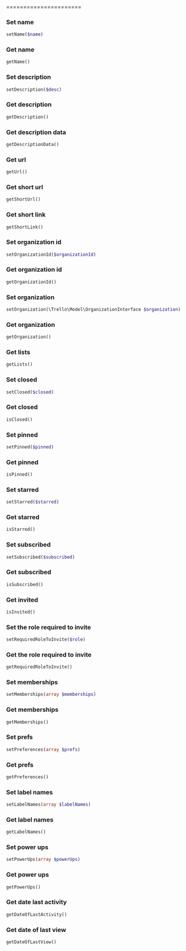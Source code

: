 
======================

### Set name
```php
setName($name)
```

### Get name
```php
getName()
```

### Set description
```php
setDescription($desc)
```

### Get description
```php
getDescription()
```

### Get description data
```php
getDescriptionData()
```

### Get url
```php
getUrl()
```

### Get short url
```php
getShortUrl()
```

### Get short link
```php
getShortLink()
```

### Set organization id
```php
setOrganizationId($organizationId)
```

### Get organization id
```php
getOrganizationId()
```

### Set organization
```php
setOrganization(\Trello\Model\OrganizationInterface $organization)
```

### Get organization
```php
getOrganization()
```

### Get lists
```php
getLists()
```

### Set closed
```php
setClosed($closed)
```

### Get closed
```php
isClosed()
```

### Set pinned
```php
setPinned($pinned)
```

### Get pinned
```php
isPinned()
```

### Set starred
```php
setStarred($starred)
```

### Get starred
```php
isStarred()
```

### Set subscribed
```php
setSubscribed($subscribed)
```

### Get subscribed
```php
isSubscribed()
```

### Get invited
```php
isInvited()
```

### Set the role required to invite
```php
setRequiredRoleToInvite($role)
```

### Get the role required to invite
```php
getRequiredRoleToInvite()
```

### Set memberships
```php
setMemberships(array $memberships)
```

### Get memberships
```php
getMemberships()
```

### Set prefs
```php
setPreferences(array $prefs)
```

### Get prefs
```php
getPreferences()
```

### Set label names
```php
setLabelNames(array $labelNames)
```

### Get label names
```php
getLabelNames()
```

### Set power ups
```php
setPowerUps(array $powerUps)
```

### Get power ups
```php
getPowerUps()
```

### Get date last activity
```php
getDateOfLastActivity()
```

### Get date of last view
```php
getDateOfLastView()
```

